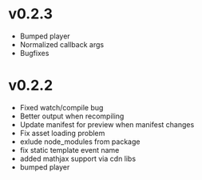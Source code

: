# v0.2.3

* Bumped player
* Normalized callback args
* Bugfixes

# v0.2.2

* Fixed watch/compile bug
* Better output when recompiling
* Update manifest for preview when manifest changes
* Fix asset loading problem
* exlude node_modules from package
* fix static template event name
* added mathjax support via cdn libs
* bumped player
